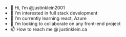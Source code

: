 - 👋 Hi, I’m @justinklein2001
- 👀 I’m interested in full stack development
- 🌱 I’m currently learning react, Azure
- 💞️ I’m looking to collaborate on any front-end project
- 📫 How to reach me @ justinklein.ca

<!---
justinklein2001/justinklein2001 is a ✨ special ✨ repository because its `README.md` (this file) appears on your GitHub profile.
You can click the Preview link to take a look at your changes.
--->
